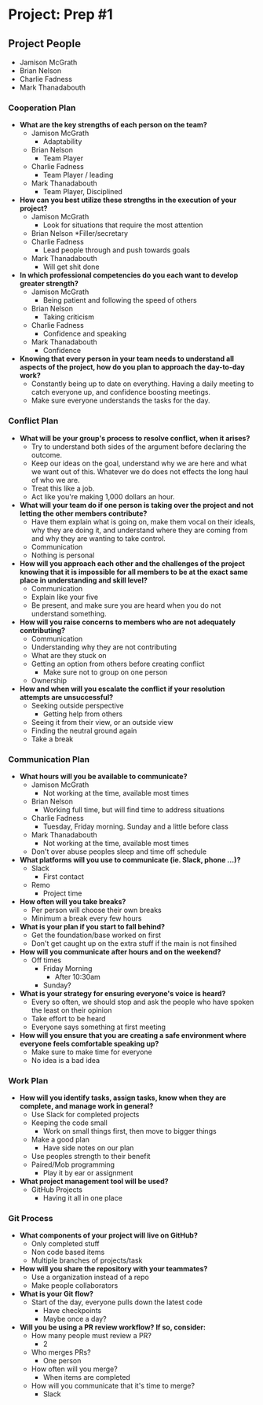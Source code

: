 # Project: Prep #1

## Project People

* Jamison McGrath
* Brian Nelson
* Charlie Fadness
* Mark Thanadabouth

### Cooperation Plan

* **What are the key strengths of each person on the team?**
  * Jamison McGrath
    * Adaptability
  * Brian Nelson
    * Team Player
  * Charlie Fadness
    * Team Player / leading
  * Mark Thanadabouth
    * Team Player, Disciplined
* **How can you best utilize these strengths in the execution of your project?**
  * Jamison McGrath
    * Look for situations that require the most attention
  * Brian Nelson
    *Filler/secretary
  * Charlie Fadness
    * Lead people through and push towards goals
  * Mark Thanadabouth
    * Will get shit done
* **In which professional competencies do you each want to develop greater strength?**
  * Jamison McGrath
    * Being patient and following the speed of others
  * Brian Nelson
    * Taking criticism
  * Charlie Fadness
    * Confidence and speaking
  * Mark Thanadabouth
    * Confidence
* **Knowing that every person in your team needs to understand all aspects of the project, how do you plan to approach the day-to-day work?**
  * Constantly being up to date on everything. Having a daily meeting to catch everyone up, and confidence boosting meetings.
  * Make sure everyone understands the tasks for the day.

### Conflict Plan

* **What will be your group's process to resolve conflict, when it arises?**
  * Try to understand both sides of the argument before declaring the outcome.
  * Keep our ideas on the goal, understand why we are here and what we want out of this. Whatever we do does not effects the long haul of who we are.
  * Treat this like a job.
  * Act like you're making 1,000 dollars an hour.
* **What will your team do if one person is taking over the project and not letting the other members contribute?**
  * Have them explain what is going on, make them vocal on their ideals, why they are doing it, and understand where they are coming from and why they are wanting to take control.
  * Communication
  * Nothing is personal
* **How will you approach each other and the challenges of the project knowing that it is impossible for all members to be at the exact same place in understanding and skill level?**
  * Communication
  * Explain like your five
  * Be present, and make sure you are heard when you do not understand something.
* **How will you raise concerns to members who are not adequately contributing?**
  * Communication
  * Understanding why they are not contributing
  * What are they stuck on
  * Getting an option from others before creating conflict
    * Make sure not to group on one person
  * Ownership
* **How and when will you escalate the conflict if your resolution attempts are unsuccessful?**
  * Seeking outside perspective
    * Getting help from others
  * Seeing it from their view, or an outside view
  * Finding the neutral ground again
  * Take a break

### Communication Plan

* **What hours will you be available to communicate?**
  * Jamison McGrath
    * Not working at the time, available most times
  * Brian Nelson
    * Working full time, but will find time to address situations
  * Charlie Fadness
    * Tuesday, Friday morning. Sunday and a little before class
  * Mark Thanadabouth
    * Not working at the time, available most times
  * Don't over abuse peoples sleep and time off schedule
* **What platforms will you use to communicate (ie. Slack, phone …)?**
  * Slack
    * First contact
  * Remo
    * Project time
* **How often will you take breaks?**
  * Per person will choose their own breaks
  * Minimum a break every few hours
* **What is your plan if you start to fall behind?**
  * Get the foundation/base worked on first
  * Don't get caught up on the extra stuff if the main is not finsihed
* **How will you communicate after hours and on the weekend?**
  * Off times
    * Friday Morning
      * After 10:30am
    * Sunday?
* **What is your strategy for ensuring everyone's voice is heard?**
  * Every so often, we should stop and ask the people who have spoken the least on their opinion
  * Take effort to be heard
  * Everyone says something at first meeting
* **How will you ensure that you are creating a safe environment where everyone feels comfortable speaking up?**
  * Make sure to make time for everyone
  * No idea is a bad idea

### Work Plan

* **How will you identify tasks, assign tasks, know when they are complete, and manage work in general?**
  * Use Slack for completed projects
  * Keeping the code small
    * Work on small things first, then move to bigger things
  * Make a good plan
    * Have side notes on our plan
  * Use peoples strength to their benefit
  * Paired/Mob programming
    * Play it by ear or assignment
* **What project management tool will be used?**
  * GitHub Projects
    * Having it all in one place

### Git Process

* **What components of your project will live on GitHub?**
  * Only completed stuff
  * Non code based items
  * Multiple branches of projects/task
* **How will you share the repository with your teammates?**
  * Use a organization instead of a repo
  * Make people collaborators
* **What is your Git flow?**
  * Start of the day, everyone pulls down the latest code
    * Have checkpoints
    * Maybe once a day?
* **Will you be using a PR review workflow? If so, consider:**
  * How many people must review a PR?
    * 2
  * Who merges PRs?
    * One person
  * How often will you merge?
    * When items are completed
  * How will you communicate that it's time to merge?
    * Slack
